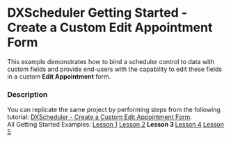 # DXScheduler Getting Started - Create a Custom Edit Appointment Form


<p>This example demonstrates how to bind a scheduler control to data with custom fields and provide end-users with the capability to edit these fields in a custom <strong>Edit Appointment</strong> form.</p>


<h3>Description</h3>

<p>You can replicate the same project by performing steps from the following tutorial: <a href="http://help.devexpress.com/#WPF/CustomDocument8655"><u>DXScheduler - Create a Custom Edit Appointment Form</u></a>.<br />
All Getting Started Examples: <a href="http://www.devexpress.com/Support/Center/p/E2493.aspx"><u>Lesson 1</u></a> <a href="http://www.devexpress.com/Support/Center/p/E2495.aspx"><u>Lesson 2</u></a> <strong>Lesson 3 </strong><a href="http://www.devexpress.com/Support/Center/p/E2496.aspx"><u>Lesson 4</u></a> <a href="http://www.devexpress.dev/Support/Center/p/E2497.aspx"><u>Lesson 5</u></a></p>

<br/>



